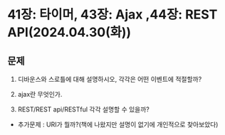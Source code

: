 # 41장: 타이머, 43장: Ajax ,44장: REST API(2024.04.30(화))

## 문제

1. 디바운스와 스로틀에 대해 설명하시오, 각각은 어떤 이벤트에 적절할까?

2. ajax란 무엇인가.

3. REST/REST api/RESTful 각각 설명할 수 있을까?

- 추가문제 : URI가 뭘까?(책에 나왔지만 설명이 없기에 개인적으로 찾아보았다)

